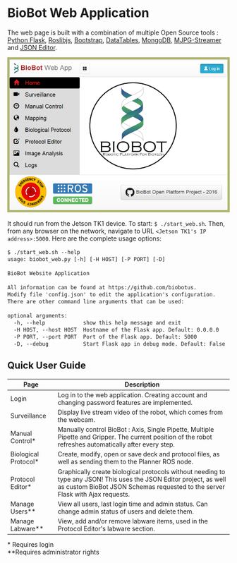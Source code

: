 # BioBot Web Application

The web page is built with a combination of multiple Open Source tools : [Python Flask], [Roslibjs], [Bootstrap], [DataTables], [MongoDB], [MJPG-Streamer] and [JSON Editor].

![BioBot Home Page](/static/img/home_page.png "BioBot Home Page")

It should run from the Jetson TK1 device. To start: `$ ./start_web.sh`. Then, from any browser on the network, navigate to URL `<Jetson TK1's IP address>:5000`. Here are the complete usage options:

```
$ ./start_web.sh --help
usage: biobot_web.py [-h] [-H HOST] [-P PORT] [-D]

BioBot Website Application

All information can be found at https://github.com/biobotus.
Modify file 'config.json' to edit the application's configuration.
There are other command line arguments that can be used:

optional arguments:
  -h, --help            show this help message and exit
  -H HOST, --host HOST  Hostname of the Flask app. Default: 0.0.0.0
  -P PORT, --port PORT  Port of the Flask app. Default: 5000
  -D, --debug           Start Flask app in debug mode. Default: False
```

## Quick User Guide
| Page | Description |
| ---- | ----------- |
| Login | Log in to the web application. Creating account and changing password features are implemented. |
| Surveillance | Display live stream video of the robot, which comes from the webcam. |
| Manual Control* | Manually control BioBot : Axis, Single Pipette, Multiple Pipette and Gripper. The current position of the robot refreshes automatically after every step. |
| Biological Protocol* | Create, modify, open or save deck and protocol files, as well as sending them to the Planner ROS node. |
| Protocol Editor* | Graphically create biological protocols without needing to type any JSON! This uses the JSON Editor project, as well as custom BioBot JSON Schemas requested to the server Flask with Ajax requests. |
| Manage Users** | View all users, last login time and admin status. Can change admin status of users and delete them. |
| Manage Labware** | View, add and/or remove labware items, used in the Protocol Editor's labware section. |
&ast; Requires login  
&ast;&ast;Requires administrator rights

[Python Flask]: <http://flask.pocoo.org>
[Roslibjs]: <http://wiki.ros.org/roslibjs>
[Bootstrap]: <http://getbootstrap.com>
[DataTables]: <https://datatables.net>
[MongoDB]: <https://www.mongodb.com>
[MJPG-Streamer]: <https://sourceforge.net/projects/mjpg-streamer>
[JSON Editor]: <https://github.com/jdorn/json-editor>

